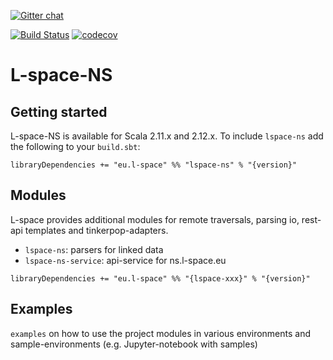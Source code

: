[![Gitter chat](https://badges.gitter.im/gitterHQ/gitter.png)](https://gitter.im/L-space/L-space-NS)

[![Build Status](https://travis-ci.com/L-space/L-space-NS.svg)](https://travis-ci.com/L-space/L-space-NS)
[![codecov](https://codecov.io/gh/L-space/L-space-NS/branch/master/graph/badge.svg)](https://codecov.io/gh/L-space/L-space-NS)

# L-space-NS

## Getting started

L-space-NS is available for Scala 2.11.x and 2.12.x. 
To include `lspace-ns` add the following to your `build.sbt`:
```
libraryDependencies += "eu.l-space" %% "lspace-ns" % "{version}"
```

## Modules

L-space provides additional modules for remote traversals, parsing io, rest-api templates and tinkerpop-adapters.

- `lspace-ns`: parsers for linked data
- `lspace-ns-service`: api-service for ns.l-space.eu
```
libraryDependencies += "eu.l-space" %% "{lspace-xxx}" % "{version}"
```

## Examples
`examples` on how to use the project modules in various environments and 
sample-environments (e.g. Jupyter-notebook with samples)
